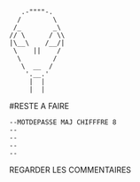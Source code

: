        .-""""-.        
      /        \      
     /_        _\    
    // \      / \\ 
    |\__\    /__/|  
     \    ||    /    
      \        /     
       \  __  /       
        '.__.'         
         |  |            
         |  |            

#RESTE A FAIRE

	--MOTDEPASSE MAJ CHIFFFRE 8
	--
	--
	--
	--

REGARDER LES COMMENTAIRES

